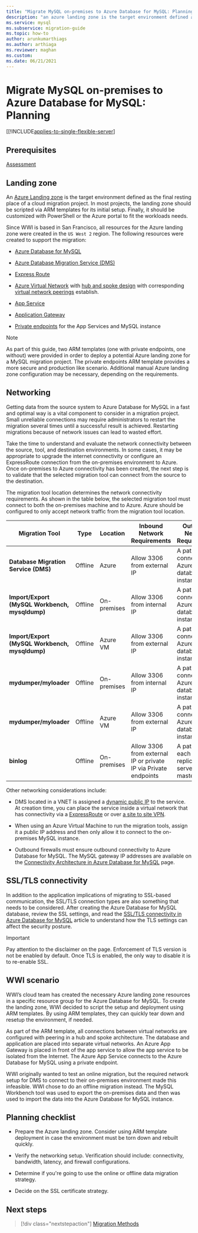 ```yaml
---
title: "Migrate MySQL on-premises to Azure Database for MySQL: Planning"
description: "an azure landing zone is the target environment defined as the final resting place of a cloud migration project."
ms.service: mysql
ms.subservice: migration-guide
ms.topic: how-to
author: arunkumarthiags
ms.author: arthiaga
ms.reviewer: maghan
ms.custom:
ms.date: 06/21/2021
---
```


# Migrate MySQL on-premises to Azure Database for MySQL: Planning

[[!INCLUDE[applies-to-single-flexible-server](../../includes/applies-to-single-flexible-server.md)]

## Prerequisites

[Assessment](03-assessment.md)

## Landing zone

An [Azure Landing zone](/azure/cloud-adoption-framework/ready/landing-zone/) is the target environment defined as the final resting place of a cloud migration project. In most projects, the landing zone should be scripted via ARM templates for its initial setup. Finally, it should be customized with PowerShell or the Azure portal to fit the workloads needs.

Since WWI is based in San Francisco, all resources for the Azure landing zone were created in the `US West 2` region. The following resources were created to support the migration:

- [Azure Database for MySQL](../../quickstart-create-mysql-server-database-using-azure-portal.md)

- [Azure Database Migration Service (DMS)](../../../dms/quickstart-create-data-migration-service-portal.md)

- [Express Route](../../../expressroute/expressroute-introduction.md)

- [Azure Virtual Network](../../../virtual-network/quick-create-portal.md) with [hub and spoke design](/azure/architecture/reference-architectures/hybrid-networking/hub-spoke) with corresponding [virtual network peerings](../../../virtual-network/virtual-network-peering-overview.md) establish.

- [App Service](../../../app-service/overview.md)

- [Application Gateway](../../../load-balancer/quickstart-load-balancer-standard-internal-portal.md?tabs=option-1-create-internal-load-balancer-standard)

- [Private endpoints](../../../private-link/private-endpoint-overview.md) for the App Services and MySQL instance

> [!NOTE]
> As part of this guide, two ARM templates (one with private endpoints, one without) were provided in order to deploy a potential Azure landing zone for a MySQL migration project. The private endpoints ARM template provides a more secure and production like scenario. Additional manual Azure landing zone configuration may be necessary, depending on the requirements.

## Networking

Getting data from the source system to Azure Database for MySQL in a fast and optimal way is a vital component to consider in a migration project. Small unreliable connections may require administrators to restart the migration several times until a successful result is achieved. Restarting migrations because of network issues can lead to wasted effort.

Take the time to understand and evaluate the network connectivity between the source, tool, and destination environments. In some cases, it may be appropriate to upgrade the internet connectivity or configure an ExpressRoute connection from the on-premises environment to Azure. Once on-premises to Azure connectivity has been created, the next step is to validate that the selected migration tool can connect from the source to the destination.

The migration tool location determines the network connectivity requirements. As shown in the table below, the selected migration tool must connect to both the on-premises machine and to Azure. Azure should be configured to only accept network traffic from the migration tool location.

| Migration Tool | Type | Location | Inbound Network Requirements | Outbound Network Requirements |
|----------------|------|----------|------------------------------|-------------------------------|
| **Database Migration Service (DMS)** | Offline | Azure| Allow 3306 from external IP | A path to connect to the Azure MySQL database instance |
| **Import/Export (MySQL Workbench, mysqldump)** | Offline| On-premises | Allow 3306 from internal IP | A path to connect to the Azure MySQL database instance |
| **Import/Export (MySQL Workbench, mysqldump)** | Offline| Azure VM | Allow 3306 from external IP | A path to connect to the Azure MySQL database instance |
| **mydumper/myloader** | Offline | On-premises | Allow 3306 from internal IP | A path to connect to the Azure MySQL database instance |
| **mydumper/myloader** | Offline | Azure VM | Allow 3306 from external IP | A path to connect to the Azure MySQL database instance |
| **binlog**  | Offline | On-premises | Allow 3306 from external IP or private IP via Private endpoints | A path for each replication server to the master |

Other networking considerations include:

- DMS located in a VNET is assigned a [dynamic public IP](../../../dms/faq.md#setup) to the service. At creation time, you can place the service inside a virtual network that has connectivity via a [ExpressRoute](../../../expressroute/expressroute-introduction.md) or over [a site to site VPN](../../../vpn-gateway/tutorial-site-to-site-portal.md).

- When using an Azure Virtual Machine to run the migration tools, assign it a public IP address and then only allow it to connect to the on-premises MySQL instance.

- Outbound firewalls must ensure outbound connectivity to Azure Database for MySQL. The MySQL gateway IP addresses are available on the [Connectivity Architecture in Azure Database for MySQL](../../concepts-connectivity-architecture.md#azure-database-for-mysql-gateway-ip-addresses) page.

## SSL/TLS connectivity

In addition to the application implications of migrating to SSL-based communication, the SSL/TLS connection types are also something that needs to be considered. After creating the Azure Database for MySQL database, review the SSL settings, and read the [SSL/TLS connectivity in Azure Database for MySQL](../../concepts-ssl-connection-security.md) article to understand how the TLS settings can affect the security posture.

> [!Important]
> Pay attention to the disclaimer on the page. Enforcement of TLS version is not be enabled by default. Once TLS is enabled, the only way to disable it is to re-enable SSL.

## WWI scenario

WWI’s cloud team has created the necessary Azure landing zone resources in a specific resource group for the Azure Database for MySQL. To create the landing zone, WWI decided to script the setup and deployment using ARM templates. By using ARM templates, they can quickly tear down and resetup the environment, if needed.

As part of the ARM template, all connections between virtual networks are configured with peering in a hub and spoke architecture. The database and application are placed into separate virtual networks. An Azure App Gateway is placed in front of the app service to allow the app service to be isolated from the Internet. The Azure App Service connects to the Azure Database for MySQL using a private endpoint.

WWI originally wanted to test an online migration, but the required network setup for DMS to connect to their on-premises environment made this infeasible. WWI chose to do an offline migration instead. The MySQL Workbench tool was used to export the on-premises data and then was used to import the data into the Azure Database for MySQL instance.

## Planning checklist

- Prepare the Azure landing zone. Consider using ARM template deployment in case the environment must be torn down and rebuilt quickly.

- Verify the networking setup. Verification should include: connectivity, bandwidth, latency, and firewall configurations.

- Determine if you're going to use the online or offline data migration strategy.

- Decide on the SSL certificate strategy.


## Next steps

> [!div class="nextstepaction"]
> [Migration Methods](./05-migration-methods.md)
